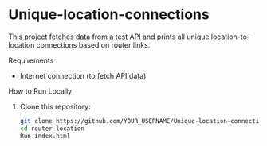 # Unique-location-connections


This project fetches data from a test API and prints all unique location-to-location connections based on router links.

 Requirements
- Internet connection (to fetch API data)

 How to Run Locally
1. Clone this repository:
   ```bash
   git clone https://github.com/YOUR_USERNAME/Unique-location-connections.git
   cd router-location
   Run index.html
